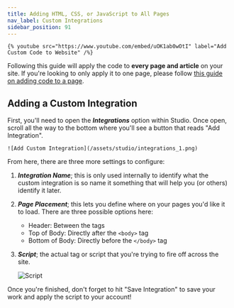 ```yaml
---
title: Adding HTML, CSS, or JavaScript to All Pages
nav_label: Custom Integrations
sidebar_position: 91
---
```


    {% youtube src="https://www.youtube.com/embed/uOK1ab0wOtI" label="Add Custom Code to Website" /%}

Following this guide will apply the code to **every page and article** on your site. If you're looking to only apply it
to one page, please
follow [this guide on adding code to a page](/docs/studio/content/Basic-Page-Editing/embedding-custom-code-in-a-page).

## Adding a Custom Integration

First, you'll need to open the ***Integrations*** option within Studio. Once open, scroll all the way to the bottom
where you'll see a button that reads "Add Integration".

    ![Add Custom Integration](/assets/studio/integrations_1.png)

From here, there are three more settings to configure:

1. ***Integration Name***; this is only used internally to identify what the custom integration is so name it something
   that will help you (or others) identify it later.
2. ***Page Placement***; this lets you define where on your pages you'd like it to load. There are three possible
   options here:

    - Header: Between the <head> </head> tags
    - Top of Body: Directly after the ```<body>``` tag
    - Bottom of Body: Directly before the ```</body>``` tag

3. ***Script***; the actual tag or script that you're trying to fire off across the site.

   ![Script](/assets/studio/screely-1632752506638.png)

Once you're finished, don't forget to hit "Save Integration" to save your work and apply the script to your account!

